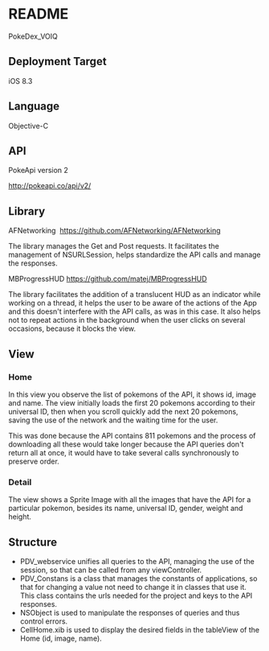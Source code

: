 # README #

PokeDex_VOIQ

## Deployment Target ##

iOS 8.3

## Language ##

Objective-C

## API ##

PokeApi version 2

http://pokeapi.co/api/v2/


## Library ##

AFNetworking 
https://github.com/AFNetworking/AFNetworking

The library manages the Get and Post requests.
It facilitates the management of NSURLSession, helps standardize the API calls and manage the responses.


MBProgressHUD
https://github.com/matej/MBProgressHUD

The library facilitates the addition of a translucent HUD as an indicator while working on a thread, it helps the user to be aware of the actions of the App and this doesn't interfere with the API calls, as was in this case.
It also helps not to repeat actions in the background when the user clicks on several occasions, because it blocks the view.


## View ##

### Home ###
In this view you observe the list of pokemons of the API, it shows id, image and name.
The view initially loads the first 20 pokemons according to their universal ID, then when you scroll quickly add the next 20 pokemons, saving the use of the network and the waiting time for the user.

This was done because the API contains 811 pokemons and the process of downloading all these would take longer because the API queries don't return all at once, it would have to take several calls synchronously to preserve order.

### Detail ###

The view shows a Sprite Image with all the images that have the API for a particular pokemon, besides its name, universal ID, gender, weight and height.

## Structure ##

- PDV_webservice unifies all queries to the API, managing the use of the session, so that can be called from any viewController.
- PDV_Constans is a class that manages the constants of applications, so that for changing a value not need to change it in classes that use it. This class contains the urls needed for the project and keys to the API responses.
- NSObject is used to manipulate the responses of queries and thus control errors.
- CellHome.xib is used to display the desired fields in the tableView of the Home (id, image, name).
